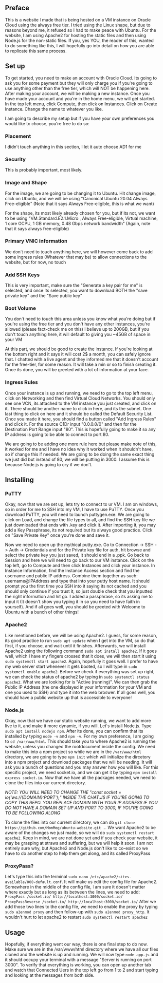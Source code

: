 
## Preface
This is a website I made that is being hosted on a VM instance on Oracle Cloud using the always free tier. I tried using the Linux shape, but due to reasons beyond me, it refused so I had to make peace with Ubuntu. For the website, I am using Apache2 for hosting the static files and then using Node.js for the non-static files. If you, yes YOU, the reader of this, wanted to do something like this, I will hopefully go into detail on how you are able to replicate this same process.

## Set up
To get started, you need to make an account with Oracle Cloud. Its going to ask you for some payment but they will only charge you if you're going to use anything other than the free tier, which will NOT be happening here. After making your account, we will be making a new instance. Once you have made your account and you're in the home menu, we will get started. In the top left menu, click Compute, then click on Instances. Click on Create Instance. Change the name to whatever you like.
   
I am going to describe my setup but if you have your own preferences you would like to choose, you're free to do so:

 ### Placement
 I didn't touch anything in this section, I let it auto choose AD1 for me

 ### Security  
 This is probably important, most likely.

 ### Image and Shape
 For the image, we are going to be changing it to Ubuntu. Hit change image, click on Ubuntu, and we will be using "Canonical Ubuntu 20.04 Always Free-eligible" (Note that it says Always Free-eligible, this is what we want)

 For the shape, its most likely already chosen for you, but if its not, we want to be using "VM.Standard.E2.1.Micro , Always Free-eligible, Virtual machine, 1 core OCPU, 1 GB memory, 0.48 Gbps network bandwidth" (Again, note that it says always free-eligible)

 ### Primary VNIC information
 We don't need to touch anything here, we will however come back to add some ingress rules (Whatever that may be) to allow connections to the website, but for now, no touch

 ### Add SSH Keys
 This is very important, make sure the "Generate a key pair for me" is selected, and once its selected, you want to download BOTH the "save private key" and the "Save public key"

 ### Boot Volume
 You don't need to touch this area unless you know what you're doing but if you're using the free tier and you don't have any other instances, you're allowed (please fact-check me on this) I believe up to 200GB, but if you don't touch anything here, it will default to giving you ~45GB of space in your VM

 At this part, we should be good to create the instance. If you're looking at the bottom right and it says it will cost 2$ a month, you can safely ignore that. I chatted with a live agent and they informed me that it doesn't account for the free-tier, for some reason. It will take a min or so to finish creating it. Once its done, you will be greeted with a lot of information at your face.

 ### Ingress Rules
 Once your instance is up and running, we need to go to the top left menu, click on Networking and then find Virtual Cloud Networks. You should only see one VCN, its attached to the VM instance you just created, and click on it. There should be another name to click in here, and its the subnet. One last thing to click on here and it should be called the Default Security List. Once you made it here, you should find a button called "Add Ingress Rules" and click it. For the source C1Dr input "0.0.0.0/0" and then for the Destination Port Range input "80". This is hopefully going to make it so any IP address is going to be able to connect to port 80. 

We are going to be adding one more rule here but please make note of this, it worked for me and I have no idea why it worked when it shouldn't have, so if change this if needed. We are going to be doing the same exact thing we just did but instead of 80, we will be putting in 3000. I assume this is because Node.js is going to cry if we don't.


## Installing

### PuTTY
Okay, now that we are set up, lets try to connect to ur VM. I am on windows, so in order for me to SSH into my VM, I have to use PuTTY. Once you download PuTTY, you will need to launch puttygen.exe. We are going to click on Load, and change the file types to all, and find the SSH key file we just downloaded that ends with .key and click it. After importing it, you may add a Key Passphrase, its not required but its always good practice. Click on "Save Private Key" once you're done and save it.

Now we need to open up the mythical putty.exe. Go to Connection -> SSH -> Auth -> Credentials and for the Private key file for auth, hit browse and select the private key you just saved, it should end in a .ppk. Go back to Session and here we will need to go back to our VM instance. Click on the top left, go to Compute and then click Instances and click your instance. In Instance Information, find the Instance Access section and find the username and public IP address. Combine them together as such: username@IPAddress and type that into your putty host name. It should prompt you the first time you SSH into it saying its not cached and you should only continue if you trust it, so just double check that you inputted the right information and hit go. I added a passphrase, so its asking me to input it (It doesn't show you typing it in so you need to have faith in yourself). And if all goes well, you should be greeted with Welcome to Ubuntu with a bunch of other things!

### Apache2
Like mentioned before, we will be using Apache2. I guess, for some reason, its good practice to run `sudo apt update` when I get into the VM, so do that first, if you choose, and wait until it finishes. Afterwards, we will install Apache2 using the following command `sudo apt install apache2`. If it goes well, which I have my fingers crossed that it does, we will then start it using `sudo systemctl start apache2`. Again, hopefully it goes well. I prefer to have my web server start whenever it gets booted, so I will type in `sudo systemctl enable apache2`. Before we check if everything was set up right, we can check the status of apache2 by typing in `sudo systemctl status apache2`. What we are looking for is "Active (running)". We can then grab the Public IP Address (the one displayed in your information for your VM and one you used to SSH) and type it into the web broswer. If all goes well, you should have a public website up that is accessible to everyone!


### Node.js

Okay, now that we have our static website running, we want to add more live to it, and make it more dynamic, if you will. Let's install Node.js. Type `sudo apt install nodejs npm`. After its done, you can confirm that its installed by typing `node -v` and `npm -v`. For my own preference, I am going to `cd /var/www/html`. This should take you to where Apache2 is running the website, unless you changed the rootdocument inside the config. We need to make this into a npm project so while we are in the `/var/www/html` directory, we are going to type `npm init` which will initialize the dircetory into a npm project and download packages that we will be needing. It will ask you a bunch of questions and you may answer how you will like. For this specific project, we need socket.io, and we can get it by typing `npm install express socket.io`. Now that we have all the packages needed, we need to clone the files into our current directory.

*NOTE: YOU WILL NEED TO CHANGE THE "const socket = io('ws://{DOMAIN}:PORT');" INSIDE THE CHAT.JS IF YOU'RE GOING TO COPY THIS REPO. YOU REPLACE DOMAIN WITH YOUR IP ADDRESS IF YOU DO NOT HAVE A DOMAIN SET UP AND PORT TO 3000, IF YOU'RE GOING TO BE FOLLOWING ALONG*

To clone the files into our current directory, we can do `git clone https://github.com/MonMog/ubuntu-website.git .`. We want Apache2 to be aware of the changes we just made, so we will do `sudo systemctl restart apache2`. Keep in mind, we are not done yet and if you check your website, it may be grasping at straws and suffering, but we will help it soon. I am not entirely sure why, but Apache2 and Node.js don't like to co-exist so we have to do another step to help them get along, and its called ProxyPass

### ProxyPass?

Let's type this into the terminal `sudo nano /etc/apache2/sites-available/000-default.conf`. It will make us edit the config file for Apache2. Somewhere in the middle of the config file, I am sure it doesn't matter where exactly but as long as its between the lines, we need to add:
`        ProxyPass /socket.io/ http://localhost:3000/socket.io/
        ProxyPassReverse /socket.io/ http://localhost:3000/socket.io/
`
After we add those two lines to the config file, we need to enable the proxy by typing `sudo a2enmod proxy` and then follow-up with `sudo a2enmod proxy_http`. It wouldn't hurt to let apache2 to restart `sudo systemctl restart apache2`


## Usage

Hopefully, if everything went our way, there is one final step to do now. Make sure we are in the /var/www/html directory where we have all our files cloned and the website is up and running. We will now type `node app.js` and it should occupy your terminal with a message "Server is running on port 3000". To verify that everything is working, you can open up another tab and watch that Connected Uers in the top left go from 1 to 2 and start typing and looking at the messages from both side.

 
 
